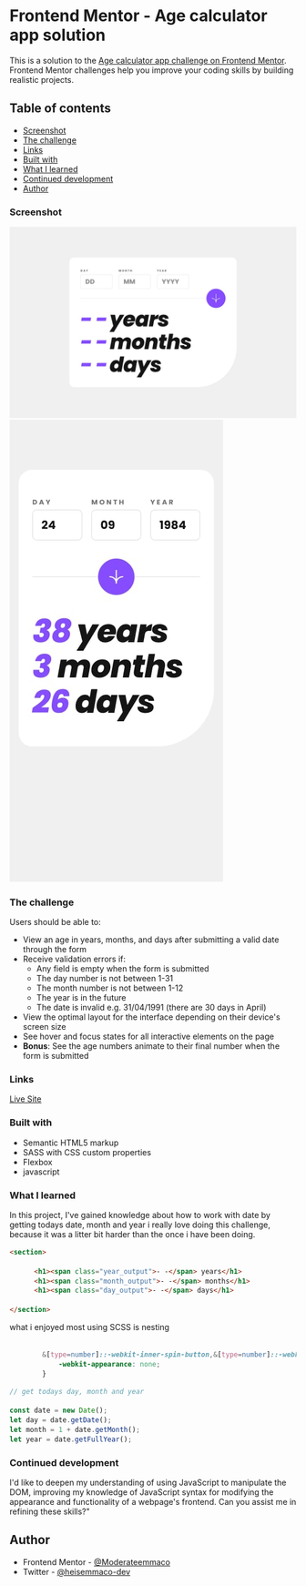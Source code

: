 # Frontend Mentor - Age calculator app solution

This is a solution to the [Age calculator app challenge on Frontend Mentor](https://www.frontendmentor.io/challenges/age-calculator-app-dF9DFFpj-Q). Frontend Mentor challenges help you improve your coding skills by building realistic projects. 

## Table of contents
  
  - [Screenshot](#screenshot)
  - [The challenge](#the-challenge)
  - [Links](#links)
  - [Built with](#built-with)
  - [What I learned](#what-i-learned)
  - [Continued development](#continued-development)
  - [Author](#author)

### Screenshot

<img src="/design/desktop-design.jpg">
<img src="/design/mobile-design.jpg">

### The challenge

Users should be able to:

- View an age in years, months, and days after submitting a valid date through the form
- Receive validation errors if:
  - Any field is empty when the form is submitted
  - The day number is not between 1-31
  - The month number is not between 1-12
  - The year is in the future
  - The date is invalid e.g. 31/04/1991 (there are 30 days in April)
- View the optimal layout for the interface depending on their device's screen size
- See hover and focus states for all interactive elements on the page
- **Bonus**: See the age numbers animate to their final number when the form is submitted

### Links
<a href="https://heisemmaco-dev.github.io/age-calculator-app-main/">Live Site</a>

### Built with

- Semantic HTML5 markup
- SASS with CSS custom properties
- Flexbox
- javascript

### What I learned

In this project, I've gained knowledge about how to work with date by getting todays date, month and year i really love doing this challenge, because it was a litter bit harder than the once i have been doing. 

```html
<section>

      <h1><span class="year_output">- -</span> years</h1>
      <h1><span class="month_output">- -</span> months</h1>
      <h1><span class="day_output">- -</span> days</h1>

</section>
```
what i enjoyed most using SCSS is nesting
```scss

        &[type=number]::-webkit-inner-spin-button,&[type=number]::-webkit-outer-spin-button {
            -webkit-appearance: none;
        }
```
```js
// get todays day, month and year

const date = new Date();
let day = date.getDate();
let month = 1 + date.getMonth();
let year = date.getFullYear();

```

### Continued development

I'd like to deepen my understanding of using JavaScript to manipulate the DOM, improving my knowledge of JavaScript syntax for modifying the appearance and functionality of a webpage's frontend. Can you assist me in refining these skills?"

## Author

- Frontend Mentor - [@Moderateemmaco](https://www.frontendmentor.io/profile/Moderateemmaco)
- Twitter - [@heisemmaco-dev](https://www.github.com/heisemmaco-dev)
